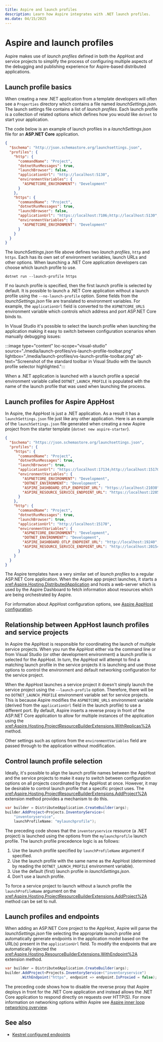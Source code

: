 ```yaml
---
title: Aspire and launch profiles
description: Learn how Aspire integrates with .NET launch profiles.
ms.date: 04/15/2025
---
```


# Aspire and launch profiles

Aspire makes use of _launch profiles_ defined in both the AppHost and service projects to simplify the process of configuring multiple aspects of the debugging and publishing experience for Aspire-based distributed applications.

## Launch profile basics

When creating a new .NET application from a template developers will often see a `Properties` directory which contains a file named _launchSettings.json_. The launch settings file contains a list of _launch profiles_. Each launch profile is a collection of related options which defines how you would like `dotnet` to start your application.

The code below is an example of launch profiles in a _launchSettings.json_ file for an **ASP.NET Core** application.

```json
{
  "$schema": "http://json.schemastore.org/launchsettings.json",
  "profiles": {
    "http": {
      "commandName": "Project",
      "dotnetRunMessages": true,
      "launchBrowser": false,
      "applicationUrl": "http://localhost:5130",
      "environmentVariables": {
        "ASPNETCORE_ENVIRONMENT": "Development"
      }
    },
    "https": {
      "commandName": "Project",
      "dotnetRunMessages": true,
      "launchBrowser": false,
      "applicationUrl": "https://localhost:7106;http://localhost:5130",
      "environmentVariables": {
        "ASPNETCORE_ENVIRONMENT": "Development"
      }
    }
  }
}
```

The _launchSettings.json_ file above defines two _launch profiles_, `http` and `https`. Each has its own set of environment variables, launch URLs and other options. When launching a .NET Core application developers can choose which launch profile to use.

```dotnetcli
dotnet run --launch-profile https
```

If no launch profile is specified, then the first launch profile is selected by default. It is possible to launch a .NET Core application without a launch profile using the `--no-launch-profile` option. Some fields from the _launchSettings.json_ file are translated to environment variables. For example, the `applicationUrl` field is converted to the `ASPNETCORE_URLS` environment variable which controls which address and port ASP.NET Core binds to.

In Visual Studio it's possible to select the launch profile when launching the application making it easy to switch between configuration scenarios when manually debugging issues:

:::image type="content" loc-scope="visual-studio" source="./media/launch-profiles/vs-launch-profile-toolbar.png" lightbox="./media/launch-profiles/vs-launch-profile-toolbar.png" alt-text="Screenshot of the standard toolbar in Visual Studio with the launch profile selector highlighted.":::

When a .NET application is launched with a launch profile a special environment variable called `DOTNET_LAUNCH_PROFILE` is populated with the name of the launch profile that was used when launching the process.

## Launch profiles for Aspire AppHost

In Aspire, the AppHost is just a .NET application. As a result it has a `launchSettings.json` file just like any other application. Here is an example of the `launchSettings.json` file generated when creating a new Aspire project from the starter template (`dotnet new aspire-starter`).

```json
{
  "$schema": "https://json.schemastore.org/launchsettings.json",
  "profiles": {
    "https": {
      "commandName": "Project",
      "dotnetRunMessages": true,
      "launchBrowser": true,
      "applicationUrl": "https://localhost:17134;http://localhost:15170",
      "environmentVariables": {
        "ASPNETCORE_ENVIRONMENT": "Development",
        "DOTNET_ENVIRONMENT": "Development",
        "ASPIRE_DASHBOARD_OTLP_ENDPOINT_URL": "https://localhost:21030",
        "ASPIRE_RESOURCE_SERVICE_ENDPOINT_URL": "https://localhost:22057"
      }
    },
    "http": {
      "commandName": "Project",
      "dotnetRunMessages": true,
      "launchBrowser": true,
      "applicationUrl": "http://localhost:15170",
      "environmentVariables": {
        "ASPNETCORE_ENVIRONMENT": "Development",
        "DOTNET_ENVIRONMENT": "Development",
        "ASPIRE_DASHBOARD_OTLP_ENDPOINT_URL": "http://localhost:19240",
        "ASPIRE_RESOURCE_SERVICE_ENDPOINT_URL": "http://localhost:20154"
      }
    }
  }
}
```

The Aspire templates have a very similar set of _launch profiles_ to a regular ASP.NET Core application. When the Aspire app project launches, it starts a <xref:Aspire.Hosting.DistributedApplication> and hosts a web-server which is used by the Aspire Dashboard to fetch information about resources which are being orchestrated by Aspire.

For information about AppHost configuration options, see [Aspire AppHost configuration](../app-host/configuration.md).

## Relationship between AppHost launch profiles and service projects

In Aspire the AppHost is responsible for coordinating the launch of multiple service projects. When you run the AppHost either via the command line or from Visual Studio (or other development environment) a launch profile is selected for the AppHost. In turn, the AppHost will attempt to find a matching launch profile in the service projects it is launching and use those options to control the environment and default networking configuration for the service project.

When the AppHost launches a service project it doesn't simply launch the service project using the `--launch-profile` option. Therefore, there will be no `DOTNET_LAUNCH_PROFILE` environment variable set for service projects. This is because Aspire modifies the `ASPNETCORE_URLS` environment variable (derived from the `applicationUrl` field in the launch profile) to use a different port. By default, Aspire inserts a reverse proxy in front of the ASP.NET Core application to allow for multiple instances of the application using the <xref:Aspire.Hosting.ProjectResourceBuilderExtensions.WithReplicas%2A> method.

Other settings such as options from the `environmentVariables` field are passed through to the application without modification.

## Control launch profile selection

Ideally, it's possible to align the launch profile names between the AppHost and the service projects to make it easy to switch between configuration options on all projects coordinated by the AppHost at once. However, it may be desirable to control launch profile that a specific project uses. The <xref:Aspire.Hosting.ProjectResourceBuilderExtensions.AddProject%2A> extension method provides a mechanism to do this.

```csharp
var builder = DistributedApplication.CreateBuilder(args);
builder.AddProject<Projects.InventoryService>(
    "inventoryservice",
    launchProfileName: "mylaunchprofile");
```

The preceding code shows that the `inventoryservice` resource (a .NET project) is launched using the options from the `mylaunchprofile` launch profile. The launch profile precedence logic is as follows:

1. Use the launch profile specified by `launchProfileName` argument if specified.
2. Use the launch profile with the same name as the AppHost (determined by reading the `DOTNET_LAUNCH_PROFILE` environment variable).
3. Use the default (first) launch profile in _launchSettings.json_.
4. Don't use a launch profile.

To force a service project to launch without a launch profile the `launchProfileName` argument on the <xref:Aspire.Hosting.ProjectResourceBuilderExtensions.AddProject%2A> method can be set to null.

## Launch profiles and endpoints

When adding an ASP.NET Core project to the AppHost, Aspire will parse the _launchSettings.json_ file selecting the appropriate launch profile and automatically generate endpoints in the application model based on the URL(s) present in the `applicationUrl` field. To modify the endpoints that are automatically injected the <xref:Aspire.Hosting.ResourceBuilderExtensions.WithEndpoint%2A> extension method.

```csharp
var builder = DistributedApplication.CreateBuilder(args);
builder.AddProject<Projects.InventoryService>("inventoryservice")
       .WithEndpoint("https", endpoint => endpoint.IsProxied = false);
```

The preceding code shows how to disable the reverse proxy that Aspire deploys in front for the .NET Core application and instead allows the .NET Core application to respond directly on requests over HTTP(S). For more information on networking options within Aspire see [Aspire inner loop networking overview](./networking-overview.md).

## See also

- [Kestrel configured endpoints](networking-overview.md#kestrel-configured-endpoints)
